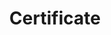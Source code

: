 ---
title: Certificate
menu:
  product_voyager_5.0.0-rc.10:
    identifier: certificate-guides
    name: Certificate
    parent: guides
    weight: 80
menu_name: product_voyager_5.0.0-rc.10
---
